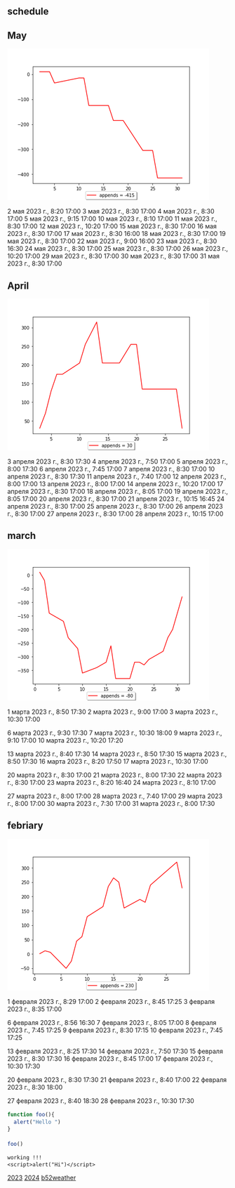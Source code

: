 ## schedule

## May

!["ttt"](i265005time.png)

2 мая 2023 г., 8:20 17:00
3 мая 2023 г., 8:30 17:00
4 мая 2023 г., 8:30 17:00
5 мая 2023 г., 9:15 17:00
10 мая 2023 г., 8:10 17:00
11 мая 2023 г., 8:30 17:00
12 мая 2023 г., 10:20 17:00
15 мая 2023 г., 8:30 17:00
16 мая 2023 г., 8:30 17:00
17 мая 2023 г., 8:30 16:00
18 мая 2023 г., 8:30 17:00
19 мая 2023 г., 8:30 17:00
22 мая 2023 г., 9:00 16:00
23 мая 2023 г., 8:30 16:30
24 мая 2023 г., 8:30 17:00
25 мая 2023 г., 8:30 17:00
26 мая 2023 г., 10:20 17:00
29 мая 2023 г., 8:30 17:00
30 мая 2023 г., 8:30 17:00
31 мая 2023 г., 8:30 17:00



## April

!["ttt"](i265004time.png)

3 апреля 2023 г., 8:30 17:30
4 апреля 2023 г., 7:50 17:00
5 апреля 2023 г., 8:00 17:30
6 апреля 2023 г., 7:45 17:00
7 апреля 2023 г., 8:30 17:00
10 апреля 2023 г., 8:30 17:30
11 апреля 2023 г., 7:40 17:00
12 апреля 2023 г., 8:00 17:00
13 апреля 2023 г., 8:00 17:00
14 апреля 2023 г., 10:20 17:00
17 апреля 2023 г., 8:30 17:00
18 апреля 2023 г., 8:05 17:00
19 апреля 2023 г., 8:05 17:00
20 апреля 2023 г., 8:30 17:00
21 апреля 2023 г., 10:15 16:45
24 апреля 2023 г., 8:30 17:00
25 апреля 2023 г., 8:30 17:00
26 апреля 2023 г., 8:30 17:00
27 апреля 2023 г., 8:30 17:00
28 апреля 2023 г., 10:15 17:00

## march

!["ttt"](i265003time.png)

1 марта 2023 г., 8:50 17:30
2 марта 2023 г., 9:00 17:00
3 марта 2023 г., 10:30 17:00


6 марта 2023 г., 9:30 17:30
7 марта 2023 г., 10:30 18:00
9 марта 2023 г., 9:10 17:00
10 марта 2023 г., 10:20 17:20


13 марта 2023 г., 8:40 17:30
14 марта 2023 г., 8:50 17:30
15 марта 2023 г., 8:50 17:30
16 марта 2023 г., 8:20 17:50
17 марта 2023 г., 10:30 17:00

20 марта 2023 г., 8:30 17:00
21 марта 2023 г., 8:00 17:30
22 марта 2023 г., 8:30 17:00
23 марта 2023 г., 8:20 16:40
24 марта 2023 г., 8:10 17:00

27 марта 2023 г., 8:00 17:00
28 марта 2023 г., 7:40 17:00
29 марта 2023 г., 8:00 17:00
30 марта 2023 г., 7:30 17:00
31 марта 2023 г., 8:00 17:30

## febriary

!["ttt"](i265002time.png)

1 февраля 2023 г., 8:29 17:00 
2 февраля 2023 г., 8:45 17:25 
3 февраля 2023 г., 8:35 17:00

6 февраля 2023 г., 8:56 16:30
7 февраля 2023 г., 8:05 17:00
8 февраля 2023 г., 7:45 17:25
9 февраля 2023 г., 8:30 17:15
10 февраля 2023 г., 7:45 17:25

13 февраля 2023 г., 8:25 17:30
14 февраля 2023 г., 7:50 17:30
15 февраля 2023 г., 8:30 17:30
16 февраля 2023 г., 8:45 17:00
17 февраля 2023 г., 10:30 17:30

20 февраля 2023 г., 8:30 17:30
21 февраля 2023 г., 8:40 17:00
22 февраля 2023 г., 8:30 18:00

27 февраля 2023 г., 8:40 18:30
28 февраля 2023 г., 10:30 17:30
   

```js
function foo(){
  alert("Hello ")
}

foo()
```

```
working !!!
<script>alert("Hi")</script>
```
<script src="js"></script>

[2023](c2023.html)
[2024](c2024.html)
[b52weather](https://codepen.io/mlapin/full/MWPKJKR)


